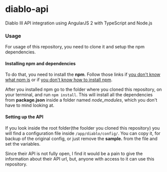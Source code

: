 # diablo-api

Diablo III API integration using AngularJS 2 with TypeScript and Node.js

### Usage
For usage of this repository, you need to clone it and setup the npm dependencies.  

#### Installing npm and dependencies
To do that, you need to install the **npm**. Follow those links if 
[you don't know what npm is](https://docs.npmjs.com/getting-started/what-is-npm) or if 
[you don't know how to install npm](http://blog.npmjs.org/post/85484771375/how-to-install-npm).

After you installed npm go to the folder where you cloned this repository, on your terminal, and run `npm install`.
This will install all the dependencies from **package.json** inside a folder named *node_modules*,
which you don't have to mind looking at.

#### Setting up the API
If you look inside the root folder(the foolder you cloned this repository) you will find a configuration file inside `/app/diablo/config/`.
You can copy it, for backup of the original config, or just remove the **sample.** from the file and set the variables.

Since their API is not fully open, I find it would be a pain to give the information about their API url, but,
anyone with access to it can use this repository.
